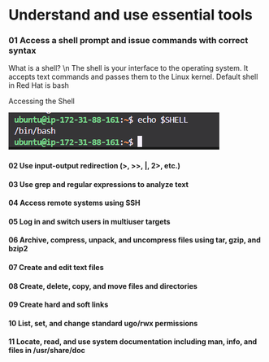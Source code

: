 # Understand and use essential tools

### 01 Access a shell prompt and issue commands with correct syntax

What is a shell? \n
The shell is your interface to the operating system. It accepts text commands and passes them to the Linux kernel.
Default shell in Red Hat is bash

Accessing the Shell

![alt text](image.png)

#### 02 Use input-output redirection (>, >>, |, 2>, etc.)

#### 03 Use grep and regular expressions to analyze text
#### 04 Access remote systems using SSH
#### 05 Log in and switch users in multiuser targets
#### 06 Archive, compress, unpack, and uncompress files using tar, gzip, and bzip2
#### 07 Create and edit text files
#### 08 Create, delete, copy, and move files and directories
#### 09 Create hard and soft links
#### 10 List, set, and change standard ugo/rwx permissions
#### 11 Locate, read, and use system documentation including man, info, and files in /usr/share/doc